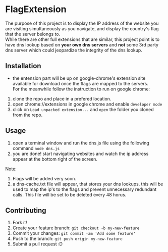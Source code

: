 # FlagExtension

The purpose of this project is to display the IP address of the website you are visiting simultaneously as you navigate, and display the country's flag that the server belongs to.   
While there are other full extensions that are similar, this project point is to have dns lookup based on **your own dns servers** and **not** some 3rd party dns server which could jeopardize the integrity of the dns lookup.    

## Installation

* the entension part will be up on google-chrome's extension site available for download once the flags are mapped to the servers.   
For the meanwhile follow the instruction to run on google chrome:   
1. clone the repo and place in a prefered location.
2. open chrome://extensions  in google chrome and enable `developer mode`
3. click on `Load unpacked extension...` and `open` the folder you cloned from the repo.   

## Usage
1. open a terminal window and run the dns.js file using the following command `node dns.js`    
2. you are done! start navigating websites and watch the ip address appear at the bottom right of the screen.

Note:    
1. Flags will be added very soon.
2. a dns-cache.txt file will appear, that stores your dns lookups. this will be used to map the ip's to the flags and prevent unnecessary redundant calls. This file will be set to be deleted every 48 horus.

## Contributing

1. Fork it!
2. Create your feature branch: `git checkout -b my-new-feature`
3. Commit your changes: `git commit -am 'Add some feature'`
4. Push to the branch: `git push origin my-new-feature`
5. Submit a pull request :D



